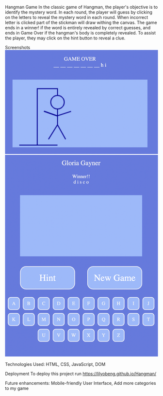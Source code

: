 Hangman Game
In the classic game of Hangman, the player's objective is to identify the mystery word. In each round, the player will guess by clicking on the letters to reveal the mystery word in each round. When incorrect letter is clicked part of the stickman will draw withing the canvas. The game ends in a winner! if the word is entirely revealed by correct guesses, and ends in Game Over if the hangman's body is completely revealed. To assist the player, they may click on the hint button to reveal a clue.

Screenshots
![Hangman](Hangman-img/Hangman.png)
![Hangman](Hangman-img/Hangman1.png)

Technologies Used:
HTML, 
CSS, 
JavaScript, 
DOM

Deployment
To deploy this project run
https://lilyobeng.github.io/Hangman/

Future enhancements:
Mobile-friendly User Interface,
Add more categories to my game 

